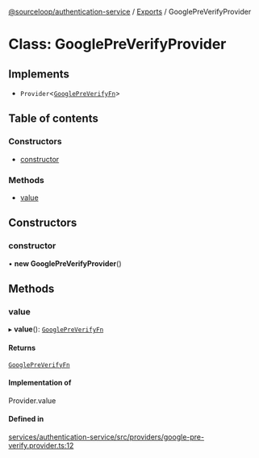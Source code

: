 [@sourceloop/authentication-service](../README.md) / [Exports](../modules.md) / GooglePreVerifyProvider

# Class: GooglePreVerifyProvider

## Implements

- `Provider`<[`GooglePreVerifyFn`](../interfaces/GooglePreVerifyFn.md)\>

## Table of contents

### Constructors

- [constructor](GooglePreVerifyProvider.md#constructor)

### Methods

- [value](GooglePreVerifyProvider.md#value)

## Constructors

### constructor

• **new GooglePreVerifyProvider**()

## Methods

### value

▸ **value**(): [`GooglePreVerifyFn`](../interfaces/GooglePreVerifyFn.md)

#### Returns

[`GooglePreVerifyFn`](../interfaces/GooglePreVerifyFn.md)

#### Implementation of

Provider.value

#### Defined in

[services/authentication-service/src/providers/google-pre-verify.provider.ts:12](https://github.com/sourcefuse/loopback4-microservice-catalog/blob/6c16af104/services/authentication-service/src/providers/google-pre-verify.provider.ts#L12)
